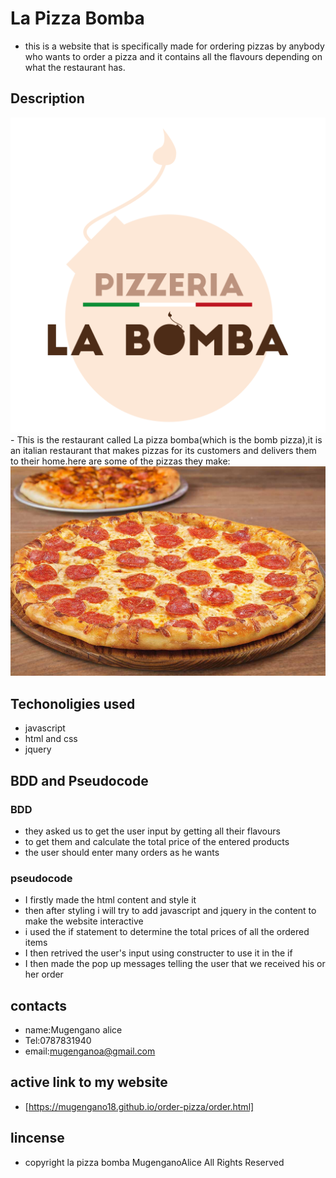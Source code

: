 # La Pizza Bomba
- this is a website that is specifically made for ordering pizzas by anybody who wants to order a pizza and it contains all the flavours depending on what the restaurant has.


## Description
<img src="images/bomba.png">
- This is the restaurant called La pizza bomba(which is the bomb pizza),it is an italian restaurant that makes pizzas for its customers and delivers them to their home.here are some of the pizzas they make:
<img src="images/pepperoni-pizza.jpg">


## Techonoligies used

- javascript
- html and css
- jquery

## BDD and Pseudocode

### BDD

- they asked us to get the user input by getting all their flavours
- to get them and calculate the total price of the entered products
- the user should enter many orders as he wants

### pseudocode

- I firstly made the html content and style it
- then after styling i will try to add javascript and jquery in the content to make the website interactive
- i used the if statement to determine the total prices of all the ordered items
- I then retrived the user's input using constructer to use it in the if
- I then made the pop up messages telling the user that we received his or her order


## contacts

- name:Mugengano alice
- Tel:0787831940
- email:mugenganoa@gmail.com



## active link to my website
- [https://mugengano18.github.io/order-pizza/order.html]
## lincense

- copyright la pizza bomba MugenganoAlice All Rights Reserved